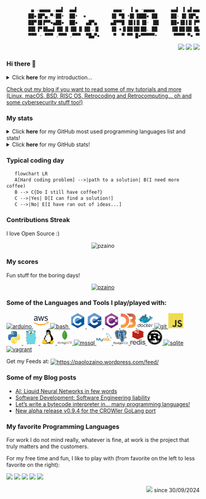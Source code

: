 
```bash
         ▄ .▄▄▄▄ .▄▄▌  ▄▄▌             ▄▄▄·  ▐ ▄ ·▄▄▄▄      ▄▄▌ ▐ ▄▌▄▄▄ .▄▄▌   ▄▄·       • ▌ ▄ ·. ▄▄▄ .▄▄ 
        ██▪▐█▀▄.▀·██•  ██•  ▪         ▐█ ▀█ •█▌▐███▪ ██     ██· █▌▐█▀▄.▀·██•  ▐█ ▌▪▪     ·██ ▐███▪▀▄.▀·██▌
        ██▀▐█▐▀▀▪▄██▪  ██▪   ▄█▀▄     ▄█▀▀█ ▐█▐▐▌▐█· ▐█▌    ██▪▐█▐▐▌▐▀▀▪▄██▪  ██ ▄▄ ▄█▀▄ ▐█ ▌▐▌▐█·▐▀▀▪▄▐█·
        ██▌▐▀▐█▄▄▌▐█▌▐▌▐█▌▐▌▐█▌.▐▌    ▐█ ▪▐▌██▐█▌██. ██     ▐█▌██▐█▌▐█▄▄▌▐█▌▐▌▐███▌▐█▌.▐▌██ ██▌▐█▌▐█▄▄▌.▀ 
        ▀▀▀ · ▀▀▀ .▀▀▀ .▀▀▀  ▀█▄▀▪     ▀  ▀ ▀▀ █▪▀▀▀▀▀•      ▀▀▀▀ ▀▪ ▀▀▀ .▀▀▀ ·▀▀▀  ▀█▄▀▪▀▀  █▪▀▀▀ ▀▀▀  ▀ 
```

<p align="right">
    <a href="https://www.linkedin.com/in/paolofabiozaino/"><img src="https://img.shields.io/badge/LinkedIn-0077B5?style=for-the-badge&logo=linkedin&logoColor=white" /></a>
    <a href="https://twitter.com/PaoloFabioZaino"><img src="https://img.shields.io/badge/Twitter-1DA1F2?style=for-the-badge&logo=twitter&logoColor=white" /></a>
    <a href="https://www.instagram.com/paolofabiozaino/"><img src="https://img.shields.io/badge/Instagram-E4405F?style=for-the-badge&logo=instagram&logoColor=white" /></a>
<!--
[![FaceBook Badge](https://img.shields.io/badge/Facebook-1877F2?style=for-the-badge&logo=facebook&logoColor=white)](https://www.facebook.com/Paolo-Fabio-Zaino-104703188259807)
-->
<!--
[![YouTube Channel Views](https://img.shields.io/youtube/channel/views/UCOaGksYHwlmVPKghnWN-duw?style=social)](https://youtube.com/channel/UCOaGksYHwlmVPKghnWN-duw)
-->
</p>

### Hi there 👋

<details>
    <summary>Click <b>here</b> for my introduction...</summary>
    <p>&nbsp;</p>
    <p>
         &nbsp;&nbsp;- 📜 If you want to know who am I and what I do, check <a href="https://paolozaino.wordpress.com/about/">here</a>.<br />
         &nbsp;&nbsp;- 🔭 I’m currently working on a lot of stuff! From Kernel development on Linux and on different Architectures, to write tech blogs, to enjoy coding random stuff, improve my personal automation and more.<br />
         &nbsp;&nbsp;- 🌱 I’m currently learning Machine Learning (yup funny choice of words, I know!) to apply it to Cyber Security and a bunch of other stuff<br />
         &nbsp;&nbsp;- 👯 I’m looking to collaborate on whatever, as long as it has a "C" involved (C, C++, C#), maybe an "A" (ASM) or an "R" (Rust). You'll find me mostly on the <a href="https://github.com/RISC-OS-Community"><b>RISC OS Community</b></a> or on my <a href="https://github.com/ZFPSystems"><b>ZFP Systems</b></a> organizations.<br />
         &nbsp;&nbsp;- 🤔 I’m looking for help with finishing my many many projects!<br />
         &nbsp;&nbsp;- 💬 Ask me about Assembly, c'mon I know you want to know more about it!<br />
         &nbsp;&nbsp;- 📫 How to reach me: <a href="https://paolozaino.wordpress.com/contact/"><b>Contact Me</b></a>.<br />
         &nbsp;&nbsp;- 😄 Pronouns: he/him<br />
         &nbsp;&nbsp;- ⚡ Fun fact: Apparently, the first computer virus was created in 1986, the same year I started coding. Now, before you jump to conclusions, I wasn't involved at all, I swear! 😄<br />
  </p>
</details>

[Check out my blog if you want to read some of my tutorials and more (Linux, macOS, BSD, RISC OS, Retrocoding and Retrocomputing... oh and some cybersecurity stuff too!)](https://paolozaino.wordpress.com/)

### My stats

<details>
    <summary>Click <b>here</b> for my GitHub most used programming languages list and stats!</summary>
    <p align="center">
        <img align="center" src="https://github-readme-stats.vercel.app/api/top-langs/?username=pzaino&layout=compact" />
        <br>
    </p>
</details>

<details>
    <summary>Click <b>here</b> for my GitHub stats!</summary>
    <p align="center">
         <img align="center" src="https://github-readme-stats.vercel.app/api?username=pzaino&bg_color=071A2C&icon_color=4194FD&show_icons=true&count_private=true&theme=tokyonight&line_height=27&text_color=FFFFFF&PAT_1" alt="PZaino's github stats"/>
        <br>
    </p>
</details>

### Typical coding day

```mermaid
   flowchart LR
   A[Hard coding problem] -->|path to a solution| B(I need more coffee)
   B --> C{Do I still have coffee?}
   C -->|Yes| D[I can find a solution!]
   C -->|No| E[I have ran out of ideas...]
```

### Contributions Streak

I love Open Source :)

<p align="center"><img align="center" src="https://github-readme-streak-stats.herokuapp.com/?user=pzaino&" alt="pzaino" /></p>

### My scores

Fun stuff for the boring days!

<p align="center"> <a href="https://github.com/ryo-ma/github-profile-trophy"><img src="https://github-profile-trophy.vercel.app/?username=pzaino" alt="pzaino" /></a></p>

<h3 align="left">Some of the Languages and Tools I play/played with:</h3>
<p align="left">
         <a href="https://www.arduino.cc/" target="_blank" rel="noreferrer"> <img src="https://cdn.worldvectorlogo.com/logos/arduino-1.svg" alt="arduino" width="40" height="40"/> </a> 
         <a href="https://aws.amazon.com" target="_blank" rel="noreferrer"> <img src="https://raw.githubusercontent.com/devicons/devicon/master/icons/amazonwebservices/amazonwebservices-original-wordmark.svg" alt="aws" width="40" height="40"/> </a>
         <a href="https://www.gnu.org/software/bash/" target="_blank" rel="noreferrer"> <img src="https://www.vectorlogo.zone/logos/gnu_bash/gnu_bash-icon.svg" alt="bash" width="40" height="40"/> </a>
         <a href="https://www.cprogramming.com/" target="_blank" rel="noreferrer"> <img src="https://raw.githubusercontent.com/devicons/devicon/master/icons/c/c-original.svg" alt="c" width="40" height="40"/> </a> 
         <a href="https://www.w3schools.com/cpp/" target="_blank" rel="noreferrer"> <img src="https://raw.githubusercontent.com/devicons/devicon/master/icons/cplusplus/cplusplus-original.svg" alt="cplusplus" width="40" height="40"/> </a> 
         <a href="https://www.w3schools.com/cs/" target="_blank" rel="noreferrer"> <img src="https://raw.githubusercontent.com/devicons/devicon/master/icons/csharp/csharp-original.svg" alt="csharp" width="40" height="40"/> </a> 
         <a href="https://d3js.org/" target="_blank" rel="noreferrer"> <img src="https://raw.githubusercontent.com/devicons/devicon/master/icons/d3js/d3js-original.svg" alt="d3js" width="40" height="40"/> </a>
         <a href="https://www.docker.com/" target="_blank" rel="noreferrer"> <img src="https://raw.githubusercontent.com/devicons/devicon/master/icons/docker/docker-original-wordmark.svg" alt="docker" width="40" height="40"/> </a> 
         <a href="https://git-scm.com/" target="_blank" rel="noreferrer"> <img src="https://www.vectorlogo.zone/logos/git-scm/git-scm-icon.svg" alt="git" width="40" height="40"/> </a>
         <a href="https://developer.mozilla.org/en-US/docs/Web/JavaScript" target="_blank" rel="noreferrer"> <img src="https://raw.githubusercontent.com/devicons/devicon/master/icons/javascript/javascript-original.svg" alt="javascript" width="40" height="40"/> </a>
         <a href="https://www.python.org" target="_blank" rel="noreferrer"> <img src="https://raw.githubusercontent.com/devicons/devicon/master/icons/python/python-original.svg" alt="python" width="40" height="40"/> </a>
         <a href="https://golang.org" target="_blank" rel="noreferrer"> <img src="https://raw.githubusercontent.com/devicons/devicon/master/icons/go/go-original.svg" alt="go" width="40" height="40"/> </a> 
         <a href="https://www.linux.org/" target="_blank" rel="noreferrer"> <img src="https://raw.githubusercontent.com/devicons/devicon/master/icons/linux/linux-original.svg" alt="linux" width="40" height="40"/> </a> 
         <a href="https://www.mongodb.com/" target="_blank" rel="noreferrer"> <img src="https://raw.githubusercontent.com/devicons/devicon/master/icons/mongodb/mongodb-original-wordmark.svg" alt="mongodb" width="40" height="40"/> </a> 
         <a href="https://www.microsoft.com/en-us/sql-server" target="_blank" rel="noreferrer"> <img src="https://www.svgrepo.com/show/303229/microsoft-sql-server-logo.svg" alt="mssql" width="40" height="40"/> </a>
         <a href="https://www.mysql.com/" target="_blank" rel="noreferrer"> <img src="https://raw.githubusercontent.com/devicons/devicon/master/icons/mysql/mysql-original-wordmark.svg" alt="mysql" width="40" height="40"/> </a> 
         <a href="https://www.postgresql.org" target="_blank" rel="noreferrer"> <img src="https://raw.githubusercontent.com/devicons/devicon/master/icons/postgresql/postgresql-original-wordmark.svg" alt="postgresql" width="40" height="40"/> </a>
         <a href="https://redis.io" target="_blank" rel="noreferrer"> <img src="https://raw.githubusercontent.com/devicons/devicon/master/icons/redis/redis-original-wordmark.svg" alt="redis" width="40" height="40"/> </a> 
         <a href="https://www.rust-lang.org" target="_blank" rel="noreferrer"> <img src="https://raw.githubusercontent.com/devicons/devicon/master/icons/rust/rust-plain.svg" alt="rust" width="40" height="40"/> </a> 
         <a href="https://www.sqlite.org/" target="_blank" rel="noreferrer"> <img src="https://www.vectorlogo.zone/logos/sqlite/sqlite-icon.svg" alt="sqlite" width="40" height="40"/> </a>
         <a href="https://www.vagrantup.com/" target="_blank" rel="noreferrer"> <img src="https://www.vectorlogo.zone/logos/vagrantup/vagrantup-icon.svg" alt="vagrant" width="40" height="40"/> </a> 
</p>

<!--
<p><img align="left" src="https://github-readme-stats.vercel.app/api/top-langs?username=pzaino&show_icons=true&locale=en&layout=compact" alt="pzaino" /></p>

<p>&nbsp;<img align="center" src="https://github-readme-stats.vercel.app/api?username=pzaino&show_icons=true&locale=en" alt="pzaino" /></p>
//-->

Get my Feeds at:&nbsp;<a href="https://paolozaino.wordpress.com/feed/" target="blank"><img align="center" src="https://raw.githubusercontent.com/rahuldkjain/github-profile-readme-generator/master/src/images/icons/Social/rss.svg" alt="https://paolozaino.wordpress.com/feed/" height="30" width="40" /></a>

### Some of my Blog posts
<!-- BLOG-POST-LIST:START -->
- [AI: Liquid Neural Networks in few words](https://paolozaino.wordpress.com/2024/10/20/ai-liquid-neural-networks-in-few-words/)
- [Software Development: Software Engineering liability](https://paolozaino.wordpress.com/2024/07/29/software-development-software-engineering-liability/)
- [Let’s write a bytecode interpreter in… many programming languages!](https://paolozaino.wordpress.com/2024/07/11/lets-write-a-bytecode-interpreter-in-many-programming-languages/)
- [New alpha release v0.9.4 for the CROWler GoLang port](https://paolozaino.wordpress.com/2024/06/27/new-alpha-release-v0-9-4-for-the-crowler-golang-port/)
<!-- BLOG-POST-LIST:END -->

### My favorite Programming Languages

For work I do not mind really, whatever is fine, at work is the project that truly matters and the customers.

For my free time and fun, I like to play with (from favorite on the left to less favorite on the right):

<p align="left">
    <img src="https://img.shields.io/badge/C-00599C?style=for-the-badge&logo=c&logoColor=white">
    <img src="https://img.shields.io/badge/Go-00ADD8?style=for-the-badge&logo=go&logoColor=white">
    <img src="https://img.shields.io/badge/Rust-black?style=for-the-badge&logo=rust&logoColor=#E57324">
    <img src="https://img.shields.io/badge/C%2B%2B-00599C?style=for-the-badge&logo=c%2B%2B&logoColor=white">
    <img src="https://img.shields.io/badge/C%23-239120?style=for-the-badge&logo=c-sharp&logoColor=white">
    <p align="right">
         <img src="https://hits.dwyl.com/pzaino/pzaino.svg?style=flat-square"/> since 30/09/2024
    <!--
        <a href="https://github.com/pzaino"><img src="https://visitor-badge.glitch.me/badge?page_id=pzaino.pzaino" /></a>
        //-->
    </p>
    <!--
    <p align="right"> 
        <a href="https://github.com/pzaino"><img src="https://komarev.com/ghpvc/?username=pzaino&label=Profile%20views&color=0e75b6&style=flat" alt="pzaino" /></a> 
    </p>
    //-->
</p>
